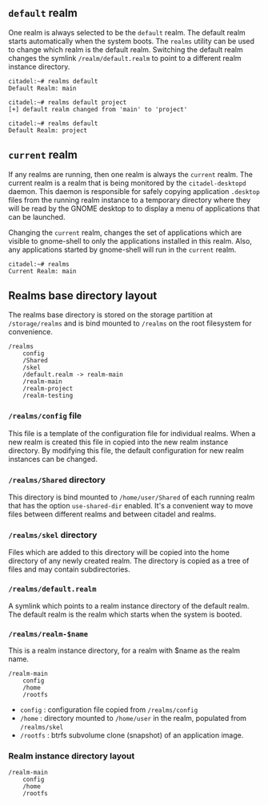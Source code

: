 


## `default` realm

One realm is always selected to be the `default` realm.  The default realm
starts automatically when the system boots.  The `realms` utility can be used
to change which realm is the default realm. Switching the default realm changes 
the symlink `/realm/default.realm` to point to a different realm instance directory.

    citadel:~# realms default
    Default Realm: main

    citadel:~# realms default project
    [+] default realm changed from 'main' to 'project'

    citadel:~# realms default
    Default Realm: project

## `current` realm

If any realms are running, then one realm is always the `current` realm. The current
realm is a realm that is being monitored by the `citadel-desktopd` daemon.  This
daemon is responsible for safely copying application `.desktop` files from the running
realm instance to a temporary directory where they will be read by the GNOME desktop to
to display a menu of applications that can be launched.

Changing the `current` realm, changes the set of applications which are visible to 
gnome-shell to only the applications installed in this realm.  Also, any applications 
started by gnome-shell will run in the `current` realm.

    citadel:~# realms 
    Current Realm: main
    
## Realms base directory layout

The realms base directory is stored on the storage partition at `/storage/realms` and is bind mounted to `/realms` on the root filesystem for convenience.

    /realms
        config
        /Shared
        /skel
        /default.realm -> realm-main
        /realm-main
        /realm-project
        /realm-testing

### `/realms/config` file

This file is a template of the configuration file for individual realms.  When a new realm is created this file in copied into the new realm instance directory.  By modifying this file, the default configuration for new realm instances can be changed.

### `/realms/Shared` directory

This directory is bind mounted to `/home/user/Shared` of each running realm that has the option `use-shared-dir` enabled.  It's a convenient way to move files between different realms and between citadel and realms.

### `/realms/skel` directory

Files which are added to this directory will be copied into the home directory of any newly created realm.  The directory is copied as a tree of files and may contain subdirectories.  

### `/realms/default.realm`

A symlink which points to a realm instance directory of the default realm.  The default realm is the realm which starts when the system is booted.
 
### `/realms/realm-$name`

This is a realm instance directory, for a realm with $name as the realm name.

    /realm-main
        config
        /home
        /rootfs

 * `config`  : configuration file copied from `/realms/config`
 * `/home`   : directory mounted to `/home/user` in the realm, populated from `/realms/skel`
 * `/rootfs` : btrfs subvolume clone (snapshot) of an application image.
    

### Realm instance directory layout

    /realm-main
        config
        /home
        /rootfs

